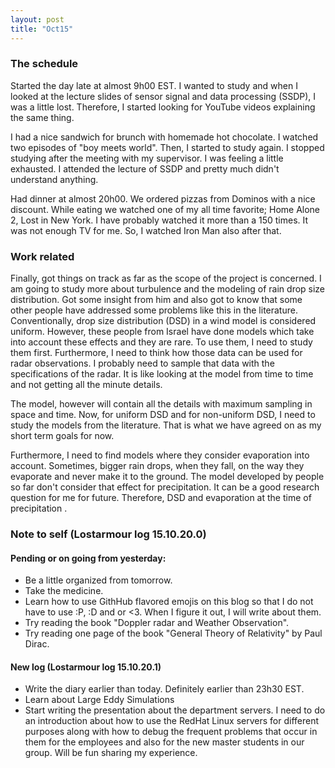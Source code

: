 ```yaml
---
layout: post
title: "Oct15"
---
```


### The schedule

Started the day late at almost 9h00 EST. I wanted to study and when I looked at the lecture slides of sensor signal and data processing (SSDP), I was a little lost. Therefore, I started looking for YouTube videos explaining the same thing. 

I had a nice sandwich for brunch with homemade hot chocolate. I watched two episodes of "boy meets world". Then, I started to study again. I stopped studying after the meeting with my supervisor. I was feeling a little exhausted. I attended the lecture of SSDP and pretty much didn't understand anything.

Had dinner at almost 20h00. We ordered pizzas from Dominos with a nice discount. While eating we watched one of my all time favorite; Home Alone 2, Lost in New York. I have probably watched it more than a 150 times. It was not enough TV for me. So, I watched Iron Man also after that. 

### Work related

Finally, got things on track as far as the scope of the project is concerned. I am going to study more about turbulence and the modeling of rain drop size distribution. Got some insight from him and also got to know that some other people have addressed some problems like this in the literature. Conventionally, drop size distribution (DSD) in a wind model is considered uniform. However, these people from Israel have done models which take into account these effects and they are rare. To use them, I need to study them first. Furthermore, I need to think how those data can be used for radar observations. I probably need to sample that data with the specifications of the radar. It is like looking at the model from time to time and not getting all the minute details. 

The model, however will contain all the details with maximum sampling in space and time. Now, for uniform DSD and for non-uniform DSD, I need to study the models from the literature. That is what we have agreed on as my short term goals for now. 

Furthermore, I need to find models where they consider evaporation into account. Sometimes, bigger rain drops, when they fall, on the way they evaporate and never make it to the ground. The model developed by people so far don't consider that effect for precipitation. It can be a good research question for me for future. Therefore, DSD and evaporation at the time of precipitation .

### Note to self (Lostarmour log 15.10.20.0)
#### Pending or on going from yesterday:

*  Be a little organized from tomorrow.
*  Take the medicine.
*  Learn how to use GithHub flavored emojis on this blog so that I do not have to use :P, :D and or <3. When I figure it out, I will write about them.
*  Try reading the book "Doppler radar and Weather Observation".
*  Try reading one page of the book "General Theory of Relativity" by Paul Dirac. 

#### New log (Lostarmour log 15.10.20.1)

* Write the diary earlier than today. Definitely earlier than 23h30 EST.
* Learn about Large Eddy Simulations
* Start writing the presentation about the department servers. I need to do an introduction about how to use the RedHat Linux servers for different purposes along with how to debug the frequent problems that occur in them for the employees and also for the new master students in our group. Will be fun sharing my experience. 



